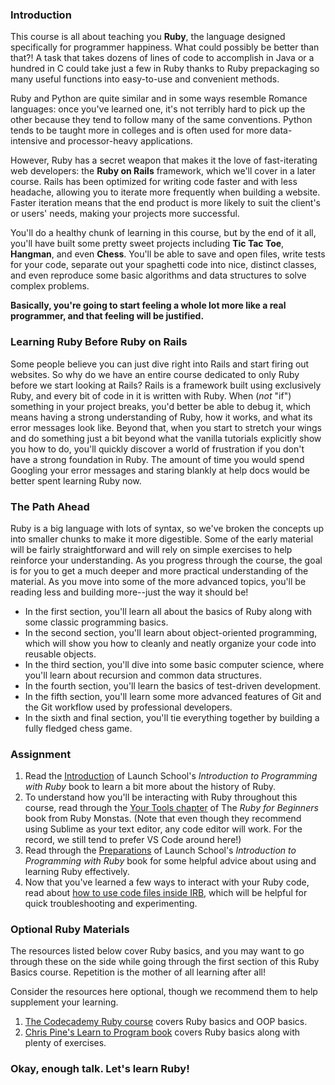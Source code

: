 ### Introduction
This course is all about teaching you **Ruby**, the language designed specifically for programmer happiness. What could possibly be better than that?! A task that takes dozens of lines of code to accomplish in Java or a hundred in C could take just a few in Ruby thanks to Ruby prepackaging so many useful functions into easy-to-use and convenient methods.

Ruby and Python are quite similar and in some ways resemble Romance languages: once you've learned one, it's not terribly hard to pick up the other because they tend to follow many of the same conventions. Python tends to be taught more in colleges and is often used for more data-intensive and processor-heavy applications.

However, Ruby has a secret weapon that makes it the love of fast-iterating web developers: the **Ruby on Rails** framework, which we'll cover in a later course. Rails has been optimized for writing code faster and with less headache, allowing you to iterate more frequently when building a website. Faster iteration means that the end product is more likely to suit the client's or users' needs, making your projects more successful.

You'll do a healthy chunk of learning in this course, but by the end of it all, you'll have built some pretty sweet projects including **Tic Tac Toe**, **Hangman**, and even **Chess**. You'll be able to save and open files, write tests for your code, separate out your spaghetti code into nice, distinct classes, and even reproduce some basic algorithms and data structures to solve complex problems. 

**Basically, you're going to start feeling a whole lot more like a real programmer, and that feeling will be justified.** 

### Learning Ruby Before Ruby on Rails
Some people believe you can just dive right into Rails and start firing out websites. So why do we have an entire course dedicated to only Ruby before we start looking at Rails? Rails is a framework built using exclusively Ruby, and every bit of code in it is written with Ruby. When (*not* "if") something in your project breaks, you'd better be able to debug it, which means having a strong understanding of Ruby, how it works, and what its error messages look like. Beyond that, when you start to stretch your wings and do something just a bit beyond what the vanilla tutorials explicitly show you how to do, you'll quickly discover a world of frustration if you don't have a strong foundation in Ruby. The amount of time you would spend Googling your error messages and staring blankly at help docs would be better spent learning Ruby now.

### The Path Ahead
Ruby is a big language with lots of syntax, so we've broken the concepts up into smaller chunks to make it more digestible. Some of the early material will be fairly straightforward and will rely on simple exercises to help reinforce your understanding. As you progress through the course, the goal is for you to get a much deeper and more practical understanding of the material. As you move into some of the more advanced topics, you'll be reading less and building more--just the way it should be!

* In the first section, you'll learn all about the basics of Ruby along with some classic programming basics.
* In the second section, you'll learn about object-oriented programming, which will show you how to cleanly and neatly organize your code into reusable objects.
* In the third section, you'll dive into some basic computer science, where you'll learn about recursion and common data structures.
* In the fourth section, you'll learn the basics of test-driven development.
* In the fifth section, you'll learn some more advanced features of Git and the Git workflow used by professional developers.
* In the sixth and final section, you'll tie everything together by building a fully fledged chess game.

### Assignment

1. Read the [Introduction](https://launchschool.com/books/ruby/read/introduction) of Launch School's *Introduction to Programming with Ruby* book to learn a bit more about the history of Ruby.
2. To understand how you'll be interacting with Ruby throughout this course, read through the [Your Tools chapter](http://ruby-for-beginners.rubymonstas.org/your_tools.html) of The *Ruby for Beginners* book from Ruby Monstas. (Note that even though they recommend using Sublime as your text editor, any code editor will work. For the record, we still tend to prefer VS Code around here!)
3. Read through the [Preparations](https://launchschool.com/books/ruby/read/preparations#usingacodeeditor) of Launch School's *Introduction to Programming with Ruby* book for some helpful advice about using and learning Ruby effectively.
4. Now that you've learned a few ways to interact with your Ruby code, read about [how to use code files inside IRB](https://stackoverflow.com/questions/13112245/ruby-how-to-load-a-file-into-interactive-ruby-console-irb/38533339), which will be helpful for quick troubleshooting and experimenting. 

### Optional Ruby Materials
The resources listed below cover Ruby basics, and you may want to go through these on the side while going through the first section of this Ruby Basics course. Repetition is the mother of all learning after all!

Consider the resources here optional, though we recommend them to help supplement your learning.

1. [The Codecademy Ruby course](https://www.codecademy.com/learn/learn-ruby) covers Ruby basics and OOP basics.
2. [Chris Pine's Learn to Program book](https://pine.fm/LearnToProgram/) covers Ruby basics along with plenty of exercises.

### Okay, enough talk. Let's learn Ruby!
